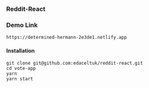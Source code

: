 ### Reddit-React


### Demo Link 
    https://determined-hermann-2e3de1.netlify.app
#### Installation
    git clone git@github.com:edaceltuk/reddit-react.git
    cd vote-app
    yarn
    yarn start